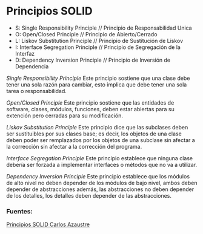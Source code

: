 # Principios SOLID

- S: Single Responsibility Principle // Principio de Responsabilidad Unica
- O: Open/Closed Principle // Principio de Abierto/Cerrado
- L: Liskov Substitution Principle // Principio de Sustitución de Liskov
- I: Interface Segregation Principle // Principio de Segregación de la Interfaz
- D: Dependency Inversion Principle // Principio de Inversión de Dependencia

_Single Responsibility Principle_
Este principio sostiene que una clase debe tener una sola razón para cambiar, esto implica que debe tener una sola tarea o responsabilidad.

_Open/Closed Principle_
Este principio sostiene que las entidades de software, clases, módulos, funciones, deben estar abiertas para su extención pero cerradas para su modificación.

_Liskov Substitution Principle_
Este principio dice que las subclases deben ser sustituibles por sus clases base; es decir, los objetos de una clase deben poder ser remplazados por los objetos de una subclase sin afectar a la corrección sin afectar a la corrección del programa.

_Interface Segregation Principle_
Este principio establece que ninguna clase debería ser forzada a implementar interfaces o métodos que no va a utilizar.

_Dependency Inversion Principle_
Este principio establece que los módulos de alto nivel no deben depender de los módulos de bajo nivel, ambos deben depender de abstracciones además, las abstracciones no deben depender de los detalles, los detalles deben depender de las abstracciones.

### Fuentes:

[Principios SOLID Carlos Azaustre](https://youtu.be/6PdAOfsPh48?si=415lbubzcvwJlCpk)
